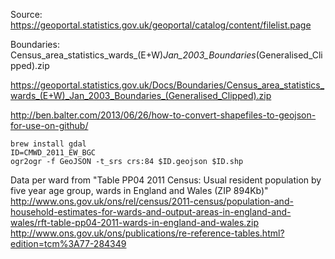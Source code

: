Source: https://geoportal.statistics.gov.uk/geoportal/catalog/content/filelist.page

Boundaries: Census_area_statistics_wards_(E+W)_Jan_2003_Boundaries_(Generalised_Clipped).zip

https://geoportal.statistics.gov.uk/Docs/Boundaries/Census_area_statistics_wards_(E+W)_Jan_2003_Boundaries_(Generalised_Clipped).zip

http://ben.balter.com/2013/06/26/how-to-convert-shapefiles-to-geojson-for-use-on-github/

    brew install gdal
    ID=CMWD_2011_EW_BGC
    ogr2ogr -f GeoJSON -t_srs crs:84 $ID.geojson $ID.shp

Data per ward from "Table PP04 2011 Census: Usual resident population by five year age group, wards in England and Wales (ZIP 894Kb)"
http://www.ons.gov.uk/ons/rel/census/2011-census/population-and-household-estimates-for-wards-and-output-areas-in-england-and-wales/rft-table-pp04-2011-wards-in-england-and-wales.zip
http://www.ons.gov.uk/ons/publications/re-reference-tables.html?edition=tcm%3A77-284349
